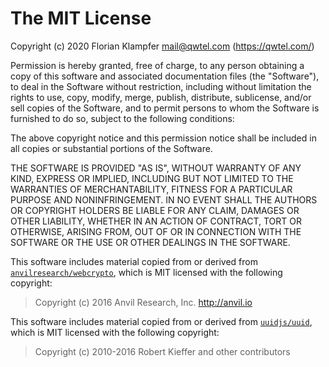 # The MIT License

Copyright (c) 2020 Florian Klampfer <mail@qwtel.com> (https://qwtel.com/)

Permission is hereby granted, free of charge, to any person obtaining a copy
of this software and associated documentation files (the "Software"), to deal
in the Software without restriction, including without limitation the rights
to use, copy, modify, merge, publish, distribute, sublicense, and/or sell
copies of the Software, and to permit persons to whom the Software is
furnished to do so, subject to the following conditions:

The above copyright notice and this permission notice shall be included in
all copies or substantial portions of the Software.

THE SOFTWARE IS PROVIDED "AS IS", WITHOUT WARRANTY OF ANY KIND, EXPRESS OR
IMPLIED, INCLUDING BUT NOT LIMITED TO THE WARRANTIES OF MERCHANTABILITY,
FITNESS FOR A PARTICULAR PURPOSE AND NONINFRINGEMENT. IN NO EVENT SHALL THE
AUTHORS OR COPYRIGHT HOLDERS BE LIABLE FOR ANY CLAIM, DAMAGES OR OTHER
LIABILITY, WHETHER IN AN ACTION OF CONTRACT, TORT OR OTHERWISE, ARISING FROM,
OUT OF OR IN CONNECTION WITH THE SOFTWARE OR THE USE OR OTHER DEALINGS IN
THE SOFTWARE.

This software includes material copied from or derived from 
[`anvilresearch/webcrypto`](https://github.com/anvilresearch/webcrypto),
which is MIT licensed with the following copyright:

> Copyright (c) 2016 Anvil Research, Inc. http://anvil.io

This software includes material copied from or derived from 
[`uuidjs/uuid`](https://github.com/uuidjs/uuid),
which is MIT licensed with the following copyright:

> Copyright (c) 2010-2016 Robert Kieffer and other contributors